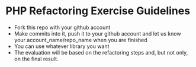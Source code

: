PHP Refactoring Exercise Guidelines
===================================

* Fork this repo with your github account
* Make commits into it, push it to your github account and let us know your account_name/repo_name when you are finished
* You can use whatever library you want
* The evaluation will be based on the refactoring steps and, but not only, on the final result. 
